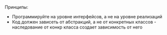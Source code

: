 Принципы:
- Программируйте на уровне интерфейсов, а не на уровне реализаций
- Код должен зависеть от абстракций, а не от конкретных классов - наследование от конкр класса создает зависимость от него